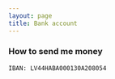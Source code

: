 ```yaml
---
layout: page
title: Bank account
---
```


### How to send me money


```
IBAN: LV44HABA000130A208054
```
